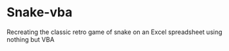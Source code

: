 # Snake-vba
Recreating the classic retro game of snake on an Excel spreadsheet using nothing but VBA
